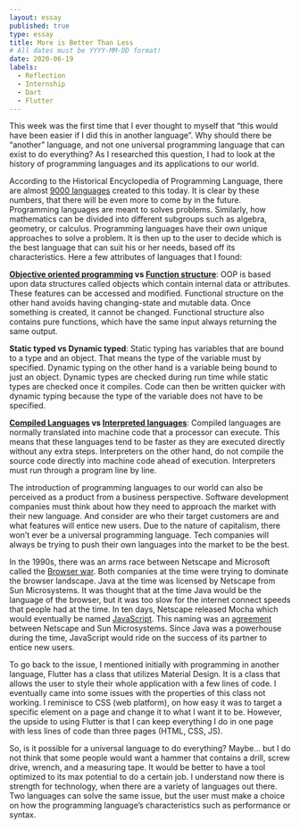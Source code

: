 ```yaml
---
layout: essay
published: true
type: essay
title: More is Better Than Less
# All dates must be YYYY-MM-DD format!
date: 2020-06-19
labels:
  - Reflection
  - Internship
  - Dart
  - Flutter
---
```


This week was the first time that I ever thought to myself that “this would have been easier if I did this in another language”.  Why should there be “another” language, and not one universal programming language that can exist to do everything? As I researched this question, I had to look at the history of programming languages and its applications to our world.
<br>

According to the Historical Encyclopedia of Programming Language, there are almost [9000 languages](https://hopl.info/) created to this today. It is clear by these numbers, that there will be even more to come by in the future. Programming languages are meant to solves problems. Similarly, how mathematics can be divided into different subgroups such as algebra, geometry, or calculus. Programming languages have their own unique approaches to solve a problem. It is then up to the user to decide which is the best language that can suit his or her needs, based off its characteristics. Here a few attributes of languages that I found:
<br>

**[Objective oriented programming](https://www.codenewbie.org/blogs/object-oriented-programming-vs-functional-) vs [Function structure](https://www.geeksforgeeks.org/difference-between-functional-programming-and-object-oriented-programming/)**: OOP is based upon data structures called objects which contain internal data or attributes. These features can be accessed and modified. Functional structure on the other hand avoids having changing-state and mutable data. Once something is created, it cannot be changed. Functional structure also contains pure functions, which have the same input always returning the same output.
<br>

**Static typed vs Dynamic typed**: Static typing has variables that are bound to a type and an object. That means the type of the variable must by specified. Dynamic typing on the other hand is a variable being bound to just an object. Dynamic types are checked during run time while static types are checked once it compiles.  Code can then be written quicker with dynamic typing because the type of the variable does not have to be specified.
<br>

**[Compiled Languages](https://finematics.com/compiled-vs-interpreted-programming-languages/) vs [Interpreted languages](https://kb.iu.edu/d/agsz)**: Compiled languages are normally translated into machine code that a processor can execute. This means that these languages tend to be faster as they are executed directly without any extra steps. Interpreters on the other hand, do not compile the source code directly into machine code ahead of execution. Interpreters must run through a program line by line.
<br>

The introduction of programming languages to our world can also be perceived as a product from a business perspective. Software development companies must think about how they need to approach the market with their new language. And consider are who their target customers are and what features will entice new users.  Due to the nature of capitalism, there won’t ever be a universal programming language. Tech companies will always be trying to push their own languages into the market to be the best. 
<br>

In the 1990s, there was an arms race between Netscape and Microsoft called the [Browser war](https://www.investopedia.com/ask/answers/09/browser-wars-netscape-internet-explorer.asp.).  Both companies at the time were trying to dominate the browser landscape. Java at the time was licensed by Netscape from Sun Microsystems. It was thought that at the time Java would be the language of the browser, but it was too slow for the internet connect speeds that people had at the time. In ten days, Netscape released Mocha which would eventually be named [JavaScript](https://developers.redhat.com/blog/2019/07/23/the-browser-wars-and-the-birth-of-javascript/). This naming was an [agreement](https://auth0.com/blog/a-brief-history-of-javascript/. ) between Netscape and Sun Microsystems. Since Java was a powerhouse during the time, JavaScript would ride on the success of its partner to entice new users. 
<br>

To go back to the issue, I mentioned initially with programming in another language, Flutter has a class that utilizes Material Design.  It is a class that allows the user to style their whole application with a few lines of code. I eventually came into some issues with the properties of this class not working. I reminisce to CSS (web platform), on how easy it was to target a specific element on a page and change it to what I want it to be. However, the upside to using Flutter is that I can keep everything I do in one page with less lines of code than three pages (HTML, CSS, JS).
<br>

So, is it possible for a universal language to do everything? Maybe… but I do not think that some people would want a hammer that contains a drill, screw drive, wrench, and a measuring tape. It would be better to have a tool optimized to its max potential to do a certain job. I understand now there is strength for technology, when there are a variety of languages out there. Two languages can solve the same issue, but the user must make a choice on how the programming language’s characteristics such as performance or syntax.
<br>

<!---[a relative link](https://samuelcy.github.io/essays/2020-06-26.html) -->
